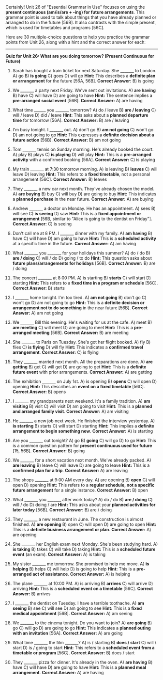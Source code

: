 Certainly! Unit 26 of "Essential Grammar in Use" focuses on using the **present continuous (am/is/are + -ing) for future arrangements**. This grammar point is used to talk about things that you have already planned or arranged to do in the future [56B]. It also contrasts with the simple present, which is used for timetables and programs [56C].

Here are 30 multiple-choice questions to help you practice the grammar points from Unit 26, along with a hint and the correct answer for each:

---

**Quiz for Unit 26: What are you doing tomorrow? (Present Continuous for Future)**

1.  Sarah has bought a train ticket for next Saturday. She _______ to London.
    A) go
    B) **is going**
    C) goes
    D) will go
    **Hint:** This describes a **definite plan or arrangement** for the future [56A, 56B].
    ****Correct Answer:**** B) is going

2.  We _______ a party next Friday. We've sent out invitations.
    A) **are having**
    B) have
    C) will have
    D) are going to have
    **Hint:** The sentence implies a **pre-arranged social event** [56B].
    ****Correct Answer:**** A) are having

3.  What time ______ you _______ tomorrow?
    A) do / leave
    B) **are / leaving**
    C) will / leave
    D) did / leave
    **Hint:** This asks about a **planned departure time** for tomorrow [56A].
    ****Correct Answer:**** B) are / leaving

4.  I'm busy tonight. I _______ out.
    A) don't go
    B) **am not going**
    C) won't go
    D) am not going to go
    **Hint:** This expresses a **definite decision about a future action** [56B].
    ****Correct Answer:**** B) am not going

5.  Tom _______ tennis on Sunday morning. He's already booked the court.
    A) play
    B) plays
    C) **is playing**
    D) will play
    **Hint:** This is a **pre-arranged activity** with a confirmed booking [56A].
    ****Correct Answer:**** C) is playing

6.  My train _______ at 7:30 tomorrow morning.
    A) is leaving
    B) **leaves**
    C) will leave
    D) leaving
    **Hint:** This refers to a **fixed timetable**, not a personal arrangement [56C].
    ****Correct Answer:**** B) leaves

7.  They _______ a new car next month. They've already chosen the model.
    A) **are buying**
    B) buy
    C) will buy
    D) are going to buy
    **Hint:** This indicates a **planned purchase** in the near future.
    ****Correct Answer:**** A) are buying

8.  Andrew _______ a doctor on Monday. He has an appointment.
    A) sees
    B) will see
    C) **is seeing**
    D) saw
    **Hint:** This is a **fixed appointment or arrangement** [56B, similar to "Alice is going to the dentist on Friday"].
    ****Correct Answer:**** C) is seeing

9.  Don't call me at 8 PM. I _______ dinner with my family.
    A) **am having**
    B) have
    C) will have
    D) am going to have
    **Hint:** This is a **scheduled activity** at a specific time in the future.
    ****Correct Answer:**** A) am having

10. What _______ you _______ for your holidays this summer?
    A) do / do
    B) **are / doing**
    C) will / do
    D) going / to do
    **Hint:** This question asks about **future plans/arrangements for holidays** [56B].
    ****Correct Answer:**** B) are / doing

11. The concert _______ at 8:00 PM.
    A) is starting
    B) **starts**
    C) will start
    D) starting
    **Hint:** This refers to a **fixed time in a program or schedule** [56C].
    ****Correct Answer:**** B) starts

12. I _______ home tonight. I'm too tired.
    A) **am not going**
    B) don't go
    C) won't go
    D) am not going to go
    **Hint:** This is a **definite decision or arrangement not to do something** in the near future [56B].
    ****Correct Answer:**** A) am not going

13. We _______ Bill this evening. He's waiting for us at the cafe.
    A) meet
    B) **are meeting**
    C) will meet
    D) are going to meet
    **Hint:** This is a **pre-arranged meeting** [56B].
    ****Correct Answer:**** B) are meeting

14. She _______ to Paris on Tuesday. She's got her flight booked.
    A) fly
    B) flies
    C) **is flying**
    D) will fly
    **Hint:** This indicates a **confirmed travel arrangement**.
    ****Correct Answer:**** C) is flying

15. They _______ married next month. All the preparations are done.
    A) **are getting**
    B) get
    C) will get
    D) are going to get
    **Hint:** This is a **definite future event** with prior arrangements.
    ****Correct Answer:**** A) are getting

16. The exhibition _______ on July 1st.
    A) is opening
    B) **opens**
    C) will open
    D) opening
    **Hint:** This describes an **event on a fixed timetable** [56C].
    ****Correct Answer:**** B) opens

17. I _______ my grandparents next weekend. It's a family tradition.
    A) **am visiting**
    B) visit
    C) will visit
    D) am going to visit
    **Hint:** This is a **planned and arranged family visit**.
    ****Correct Answer:**** A) am visiting

18. He _______ a new job next week. He finished the interview yesterday.
    A) **is starting**
    B) starts
    C) will start
    D) starting
    **Hint:** This implies a **definite arrangement to begin something new**.
    ****Correct Answer:**** A) is starting

19. Are you _______ out tonight?
    A) go
    B) **going**
    C) will go
    D) to go
    **Hint:** This is a common question pattern for **present continuous used for future** [15, 56B].
    ****Correct Answer:**** B) going

20. We _______ for a short vacation next month. We've already packed.
    A) **are leaving**
    B) leave
    C) will leave
    D) are going to leave
    **Hint:** This is a **confirmed plan for a trip**.
    ****Correct Answer:**** A) are leaving

21. The shops _______ at 9:00 AM every day.
    A) are opening
    B) **open**
    C) will open
    D) opening
    **Hint:** This refers to a **regular schedule, not a specific future arrangement** for a single instance.
    ****Correct Answer:**** B) open

22. What _______ you _______ after work today?
    A) do / do
    B) **are / doing**
    C) will / do
    D) doing / are
    **Hint:** This asks about your **planned activities for later today** [56B].
    ****Correct Answer:**** B) are / doing

23. They _______ a new restaurant in June. The construction is almost finished.
    A) **are opening**
    B) open
    C) will open
    D) are going to open
    **Hint:** This is a **definite business arrangement or plan**.
    ****Correct Answer:**** A) are opening

24. She _______ her English exam next Monday. She's been studying hard.
    A) **is taking**
    B) takes
    C) will take
    D) taking
    **Hint:** This is a **scheduled future event** (an exam).
    ****Correct Answer:**** A) is taking

25. My sister _______ me tomorrow. She promised to help me move.
    A) **is helping**
    B) helps
    C) will help
    D) is going to help
    **Hint:** This is a **pre-arranged act of assistance**.
    ****Correct Answer:**** A) is helping

26. The plane _______ at 10:00 PM.
    A) is arriving
    B) **arrives**
    C) will arrive
    D) arriving
    **Hint:** This is a **scheduled event on a timetable** [56C].
    ****Correct Answer:**** B) arrives

27. I _______ the dentist on Tuesday. I have a terrible toothache.
    A) **am seeing**
    B) see
    C) will see
    D) am going to see
    **Hint:** This is a **fixed medical appointment** [56B].
    ****Correct Answer:**** A) am seeing

28. We _______ to the cinema tonight. Do you want to join?
    A) **are going**
    B) go
    C) will go
    D) are going to go
    **Hint:** This indicates a **planned outing with an invitation** [56A].
    ****Correct Answer:**** A) are going

29. What time _______ the film _______?
    A) is / starting
    B) **does / start**
    C) will / start
    D) is / going to start
    **Hint:** This refers to a **scheduled event from a timetable or program** [56C].
    ****Correct Answer:**** B) does / start

30. They _______ pizza for dinner. It's already in the oven.
    A) **are having**
    B) have
    C) will have
    D) are going to have
    **Hint:** This is a **planned meal arrangement**.
    ****Correct Answer:**** A) are having